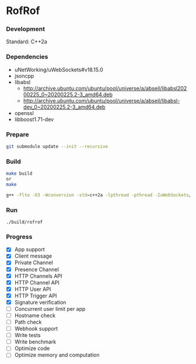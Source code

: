 # RofRof


### Development

Standard: C++2a

### Dependencies
* uNetWorking/uWebSockets#v18.15.0
* jsoncpp
* libabsl
    * http://archive.ubuntu.com/ubuntu/pool/universe/a/abseil/libabsl20200225_0~20200225.2-3_amd64.deb
    * http://archive.ubuntu.com/ubuntu/pool/universe/a/abseil/libabsl-dev_0~20200225.2-3_amd64.deb
* openssl
* libboost1.71-dev

### Prepare

```bash
git submodule update --init --recursive
```

### Build

```bash
make build
or
make

g++ -flto -O3 -Wconversion -std=c++2a -lpthread -pthread -IuWebSockets/src -IuWebSockets/uSockets/src src/main.cpp -o main uWebSockets/uSockets/*.o -lz -lssl -lcrypto -luv -ljsoncpp && ./main
```

### Run
```
./build/rofrof
```

### Progress

- [x] App support
- [x] Client message 
- [x] Private Channel 
- [x] Presence Channel 
- [x] HTTP Channels API 
- [x] HTTP Channel API 
- [x] HTTP User API 
- [x] HTTP Trigger API 
- [x] Signature verification 
- [ ] Concurrent user limit per app  
- [ ] Hostname check  
- [ ] Path check  
- [ ] Webhook support
- [ ] Write tests
- [ ] Write benchmark
- [ ] Optimize code
- [ ] Optimize memory and computation